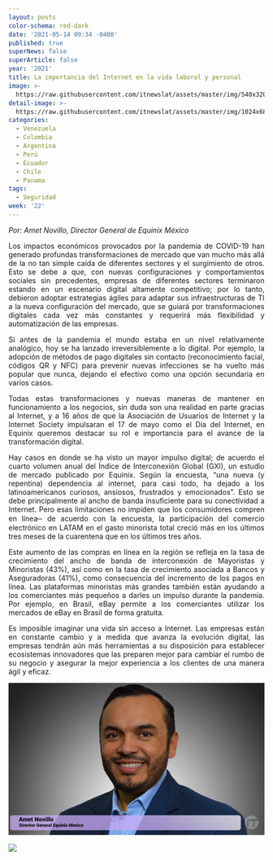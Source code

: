 ```yaml
---
layout: posts
color-schema: red-dark
date: '2021-05-14 09:34 -0400'
published: true
superNews: false
superArticle: false
year: '2021'
title: La importancia del Internet en la vida laboral y personal
image: >-
  https://raw.githubusercontent.com/itnewslat/assets/master/img/540x320/Amet-Novillo-p.jpg
detail-image: >-
  https://raw.githubusercontent.com/itnewslat/assets/master/img/1024x680/Amet-Novillo-g.jpg
categories:
  - Venezuela
  - Colombia
  - Argentina
  - Perú
  - Ecuador
  - Chile
  - Panama
tags:
  - Seguridad
week: '22'
---
```

<p style="text-align: justify;"><em>Por: Amet Novillo, Director General de Equinix México</em></p>
<p style="text-align: justify;">Los impactos económicos provocados por la pandemia de COVID-19 han generado profundas transformaciones de mercado que van mucho más allá de la no tan simple caída de diferentes sectores y el surgimiento de otros. Esto se debe a que, con nuevas configuraciones y comportamientos sociales sin precedentes, empresas de diferentes sectores terminaron estando en un escenario digital altamente competitivo; por lo tanto, debieron adoptar estrategias ágiles para adaptar sus infraestructuras de TI a la nueva configuración del mercado, que se guiará por transformaciones digitales cada vez más constantes y requerirá más flexibilidad y automatización de las empresas.</p>
<p style="text-align: justify;">Si antes de la pandemia el mundo estaba en un nivel relativamente analógico, hoy se ha lanzado irreversiblemente a lo digital. Por ejemplo, la adopción de métodos de pago digitales sin contacto (reconocimiento facial, códigos QR y NFC) para prevenir nuevas infecciones se ha vuelto más popular que nunca, dejando el efectivo como una opción secundaria en varios casos.</p>
<p style="text-align: justify;">Todas estas transformaciones y nuevas maneras de mantener en funcionamiento a los negocios, sin duda son una realidad en parte gracias al Internet, y a 16 años de que la Asociación de Usuarios de Internet y la Internet Society impulsaran el 17 de mayo como el Día del Internet, en Equinix queremos destacar su rol e importancia para el avance de la transformación digital.</p>
<p style="text-align: justify;">Hay casos en donde se ha visto un mayor impulso digital; de acuerdo el cuarto volumen anual del Índice de Interconexión Global (GXI), un estudio de mercado publicado por Equinix. Según la encuesta, “una nueva (y repentina) dependencia al internet, para casi todo, ha dejado a los latinoamericanos curiosos, ansiosos, frustrados y emocionados”. Esto se debe principalmente al ancho de banda insuficiente para su conectividad a Internet. Pero esas limitaciones no impiden que los consumidores compren en línea ̶ de acuerdo con la encuesta, la participación del comercio electrónico en LATAM en el gasto minorista total creció más en los últimos tres meses de la cuarentena que en los últimos tres años.</p>
<p style="text-align: justify;">Este aumento de las compras en línea en la región se refleja en la tasa de crecimiento del ancho de banda de interconexión de Mayoristas y Minoristas (43%), así como en la tasa de crecimiento asociada a Bancos y Aseguradoras (41%), como consecuencia del incremento de los pagos en línea. Las plataformas minoristas más grandes también están ayudando a los comerciantes más pequeños a darles un impulso durante la pandemia. Por ejemplo, en Brasil, eBay permite a los comerciantes utilizar los mercados de eBay en Brasil de forma gratuita.</p>
<p style="text-align: justify;">Es imposible imaginar una vida sin acceso a Internet. Las empresas están en constante cambio y a medida que avanza la evolución digital, las empresas tendrán aún más herramientas a su disposición para establecer ecosistemas innovadores que las preparen mejor para cambiar el rumbo de su negocio y asegurar la mejor experiencia a los clientes de una manera ágil y eficaz.</p>

![](https://raw.githubusercontent.com/itnewslat/assets/master/img/540x320/Amet-Novillo-p.jpg)

<img src="https://tracker.metricool.com/c3po.jpg?hash=56f88a41e39ab42c063cc51676587a04"/>